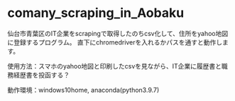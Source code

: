 # comany_scraping_in_Aobaku
仙台市青葉区のIT企業をscrapingで取得したのちcsv化して、住所をyahoo地図に登録するプログラム。
直下にchromedriverを入れるかパスを通すと動作します。

使用方法：スマホのyahoo地図と印刷したcsvを見ながら、IT企業に履歴書と職務経歴書を投函する？

動作環境：windows10home, anaconda(python3.9.7)
